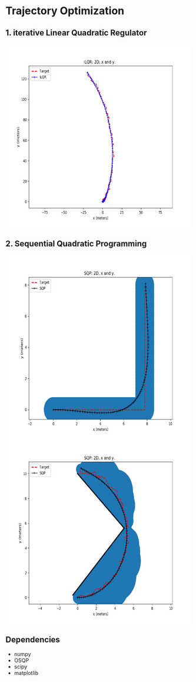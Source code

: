 # Trajectory Optimization

## 1. iterative Linear Quadratic Regulator
<img src="/data/ilqr_demo.png" align="middle" height="500" >

## 2. Sequential Quadratic Programming
<img src="/data/sqp_demo_2.png" align="middle" height="500" >
<img src="/data/sqp_demo_3.png" align="middle" height="500" >

## Dependencies
* numpy
* OSQP
* scipy
* matplotlib
